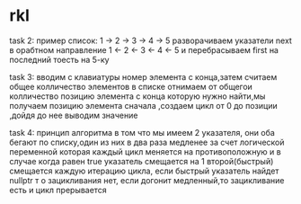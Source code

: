# rkl

task 2:
 пример список: 1 -> 2 -> 3 -> 4 -> 5
 разворачиваем указатели next в орабтном направление  1 <- 2 <- 3 <- 4 <- 5 и перебрасываем first на последний тоесть на 5-ку
 
 
 task 3:
  вводим с клавиатуры номер элемента с конца,затем считаем общее колличество элементов в списке отнимаем от общегои колличество позицию элемента с конца которую нужно найти,мы получаем позицию элемента сначала ,создаем цикл от 0 до позиции ,дойдя до нее выводим значение


 task 4: принцип алгоритма в том что мы имеем 2 указателя, они оба бегают по списку,один из них в два раза медленее за счет логической переменной которая каждый цикл меняется на противоположную и в случае когда равен true указатель смещается на 1 второй(быстрый) смещается каждую итерацию цикла, если быстрый указатель найдет nullptr т о зацикливания нет, если догонит медленный,то зацикливание есть и цикл прерывается
